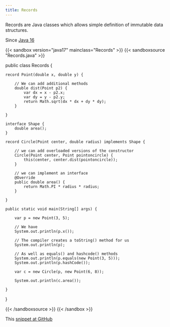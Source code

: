 ```yaml
---
title: Records
---
```


Records are Java classes which allows simple definition of immutable data
 structures.

Since [Java 16](/jdk/16/)

{{< sandbox version="java17" mainclass="Records" >}}
{{< sandboxsource "Records.java" >}}

public class Records {

	record Point(double x, double y) {

		// We can add additional methods
		double dist(Point p2) {
			var dx = x - p2.x;
			var dy = y - p2.y;
			return Math.sqrt(dx * dx + dy * dy);
		}

	}

	interface Shape {
		double area();
	}

	record Circle(Point center, double radius) implements Shape {

		// we can add overloaded versions of the constructor
		Circle(Point center, Point pointoncircle) {
			this(center, center.dist(pointoncircle));
		}

		// we can implement an interface
		@Override
		public double area() {
			return Math.PI * radius * radius;
		}

	}

	public static void main(String[] args) {

		var p = new Point(3, 5);

		// We have
		System.out.println(p.x());

		// The compiler creates a toString() method for us
		System.out.println(p);

		// As well as equals() and hashcode() methods
		System.out.println(p.equals(new Point(3, 5)));
		System.out.println(p.hashCode());

		var c = new Circle(p, new Point(6, 8));

		System.out.println(c.area());

	}

}

{{< /sandboxsource >}}
{{< /sandbox >}}

This [snippet at GitHub](https://github.com/marchof/io.javaalmanac.snippets/tree/master/src/main/java/io/javaalmanac/snippets/language/Records.java)
